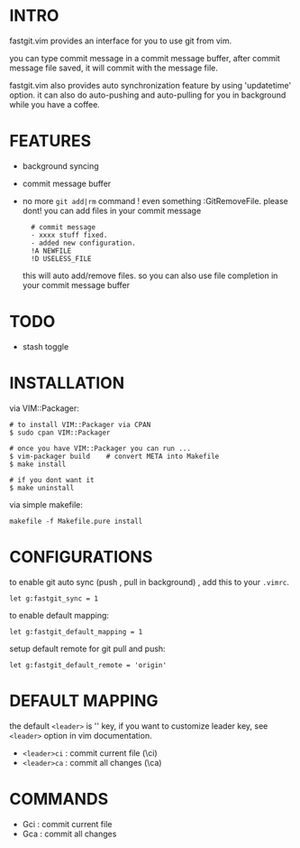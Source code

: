 

INTRO
=====
fastgit.vim provides an interface for you to use git from vim.

you can type commit message in a commit message buffer, after commit message
file saved, it will commit with the message file.

fastgit.vim also provides auto synchronization feature by using 'updatetime'
option. it can also do auto-pushing and auto-pulling for
you in background while you have a coffee.

FEATURES
========

- background syncing
- commit message buffer
- no more `git add|rm` command ! even something :GitRemoveFile. please dont!
    you can add files in your commit message

        # commit message
        - xxxx stuff fixed.
        - added new configuration.
        !A NEWFILE
        !D USELESS_FILE

    this will auto add/remove files. so you can also use file completion in
    your commit message buffer

TODO
====

- stash toggle

INSTALLATION
============

via VIM::Packager:

    # to install VIM::Packager via CPAN
    $ sudo cpan VIM::Packager

    # once you have VIM::Packager you can run ... 
    $ vim-packager build    # convert META into Makefile
    $ make install

    # if you dont want it
    $ make uninstall

via simple makefile:

    makefile -f Makefile.pure install

CONFIGURATIONS
==============

to enable git auto sync (push , pull in background) , add this to your
`.vimrc`.

    let g:fastgit_sync = 1

to enable default mapping:

    let g:fastgit_default_mapping = 1

setup default remote for git pull and push:

    let g:fastgit_default_remote = 'origin'

DEFAULT MAPPING
===============

the default `<leader>` is '\' key, if you want to customize leader key, see
`<leader>` option in vim documentation. 

- `<leader>ci` : commit current file (\ci)
- `<leader>ca` : commit all changes  (\ca)

COMMANDS
========

- Gci   : commit current file
- Gca  : commit all changes

